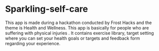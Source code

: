 # Sparkling-self-care
This app is made during a hackathon conducted by Frost Hacks and the theme is Health and Wellness. This app is basically for people who are suffering with physical injuries . It contains exercise library, target setting where you can set your health goals or targets and feedback form regarding your experience.  
